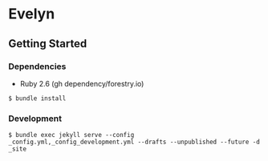 Evelyn
==

## Getting Started

### Dependencies

* Ruby 2.6 (gh dependency/forestry.io)

```
$ bundle install
```

### Development

```
$ bundle exec jekyll serve --config _config.yml,_config_development.yml --drafts --unpublished --future -d _site
```
